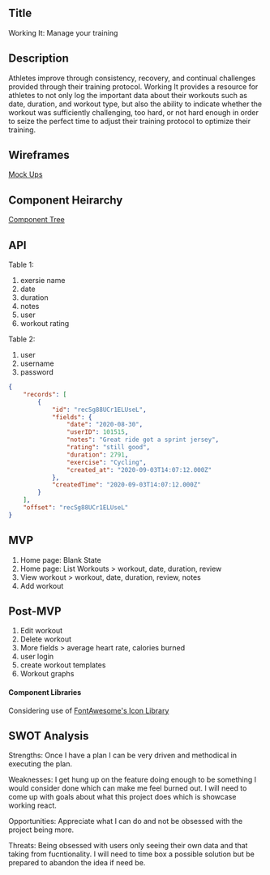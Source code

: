 ## Title
Working It: Manage your training

## Description
Athletes improve through consistency, recovery, and continual challenges provided through their training protocol.  Working It provides a resource for athletes to not only log the important data about their workouts such as date, duration, and workout type, but also the ability to indicate whether the workout was sufficiently challenging, too hard, or not hard enough in order to seize the perfect time to adjust their training protocol to optimize their training.   

## Wireframes
[Mock Ups](https://jmp.sh/3NEK4h2)

## Component Heirarchy
 [Component Tree](https://jmp.sh/izsC7pk)

## API

Table 1:
1. exersie name
2. date
3. duration
4. notes
5. user
6. workout rating

Table 2:
1. user
2. username
3. password

```JSON
{
    "records": [
        {
            "id": "recSg88UCr1ELUseL",
            "fields": {
                "date": "2020-08-30",
                "userID": 101515,
                "notes": "Great ride got a sprint jersey",
                "rating": "still good",
                "duration": 2791,
                "exercise": "Cycling",
                "created_at": "2020-09-03T14:07:12.000Z"
            },
            "createdTime": "2020-09-03T14:07:12.000Z"
        }
    ],
    "offset": "recSg88UCr1ELUseL"
}
```

## MVP

1. Home page: Blank State
2. Home page: List Workouts > workout, date, duration, review
3. View workout > workout, date, duration, review, notes
4. Add workout 

## Post-MVP

1. Edit workout
2. Delete workout
3. More fields > average heart rate, calories burned
4. user login 
5. create workout templates
6. Workout graphs

#### Component Libraries
Considering use of [FontAwesome's Icon Library](https://www.npmjs.com/package/@fortawesome/react-fontawesome)

## SWOT Analysis

Strengths:
Once I have a plan I can be very driven and methodical in executing the plan. 

Weaknesses: 
I get hung up on the feature doing enough to be something I would consider done which can make me feel burned out. I will need to come up with goals about what this project does which is showcase working react.

Opportunities:
Appreciate what I can do and not be obsessed with the project being more. 

Threats:
Being obsessed with users only seeing their own data and that taking from fucntionality. I will need to time box a possible solution but be prepared to abandon the idea if need be.  

